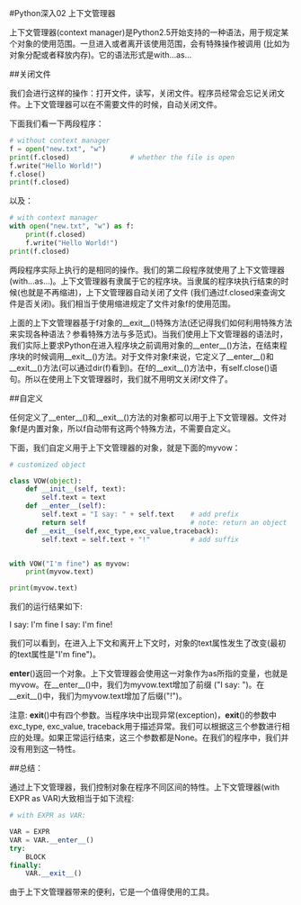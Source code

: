 #Python深入02 上下文管理器
	
 
上下文管理器(context manager)是Python2.5开始支持的一种语法，用于规定某个对象的使用范围。一旦进入或者离开该使用范围，会有特殊操作被调用 (比如为对象分配或者释放内存)。它的语法形式是with...as...

 

##关闭文件

我们会进行这样的操作：打开文件，读写，关闭文件。程序员经常会忘记关闭文件。上下文管理器可以在不需要文件的时候，自动关闭文件。

下面我们看一下两段程序：
```python
# without context manager
f = open("new.txt", "w")
print(f.closed)               # whether the file is open
f.write("Hello World!")
f.close()
print(f.closed)
```
以及：
```python
# with context manager
with open("new.txt", "w") as f:
    print(f.closed)
    f.write("Hello World!")
print(f.closed)
```
两段程序实际上执行的是相同的操作。我们的第二段程序就使用了上下文管理器 (with...as...)。上下文管理器有隶属于它的程序块。当隶属的程序块执行结束的时候(也就是不再缩进)，上下文管理器自动关闭了文件 (我们通过f.closed来查询文件是否关闭)。我们相当于使用缩进规定了文件对象f的使用范围。

 

上面的上下文管理器基于f对象的__exit__()特殊方法(还记得我们如何利用特殊方法来实现各种语法？参看特殊方法与多范式)。当我们使用上下文管理器的语法时，我们实际上要求Python在进入程序块之前调用对象的__enter__()方法，在结束程序块的时候调用__exit__()方法。对于文件对象f来说，它定义了__enter__()和__exit__()方法(可以通过dir(f)看到)。在f的__exit__()方法中，有self.close()语句。所以在使用上下文管理器时，我们就不用明文关闭f文件了。

 

##自定义

任何定义了__enter__()和__exit__()方法的对象都可以用于上下文管理器。文件对象f是内置对象，所以f自动带有这两个特殊方法，不需要自定义。

下面，我们自定义用于上下文管理器的对象，就是下面的myvow：

 

```python
# customized object

class VOW(object):
    def __init__(self, text):
        self.text = text
    def __enter__(self):
        self.text = "I say: " + self.text    # add prefix
        return self                          # note: return an object
    def __exit__(self,exc_type,exc_value,traceback):
        self.text = self.text + "!"          # add suffix


with VOW("I'm fine") as myvow:
    print(myvow.text)

print(myvow.text)
```
 

我们的运行结果如下:

I say: I'm fine
I say: I'm fine!

我们可以看到，在进入上下文和离开上下文时，对象的text属性发生了改变(最初的text属性是"I'm fine")。

__enter__()返回一个对象。上下文管理器会使用这一对象作为as所指的变量，也就是myvow。在__enter__()中，我们为myvow.text增加了前缀 ("I say: ")。在__exit__()中，我们为myvow.text增加了后缀("!")。

注意: __exit__()中有四个参数。当程序块中出现异常(exception)，__exit__()的参数中exc_type, exc_value, traceback用于描述异常。我们可以根据这三个参数进行相应的处理。如果正常运行结束，这三个参数都是None。在我们的程序中，我们并没有用到这一特性。

 

##总结：

通过上下文管理器，我们控制对象在程序不同区间的特性。上下文管理器(with EXPR as VAR)大致相当于如下流程:

```python
# with EXPR as VAR:

VAR = EXPR
VAR = VAR.__enter__()
try:
    BLOCK
finally:
    VAR.__exit__()
```
由于上下文管理器带来的便利，它是一个值得使用的工具。
